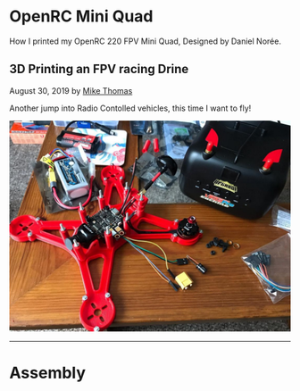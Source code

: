 # OpenRC Mini Quad

How I printed my OpenRC 220 FPV Mini Quad, Designed by Daniel Norée.

## 3D Printing an FPV racing Drine

August 30, 2019 by [Mike Thomas](https://github.com/mikepthomas)

Another jump into Radio Contolled vehicles, this time I want to fly!

![](https://github.com/mikepthomas/mikepthomas.github.io/raw/develop/src/img/openrc-mini-quad/mini-quad-hero.jpg)

---

# Assembly
